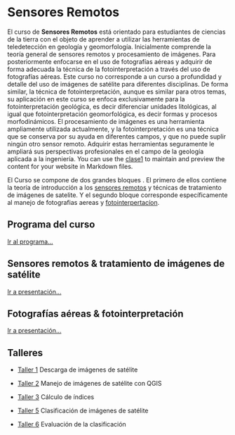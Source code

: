 # Sensores Remotos

El curso de **Sensores Remotos** está orientado para estudiantes de ciencias de la tierra con el objeto de aprender a utilizar las herramientas de teledetección en geología y geomorfología. Inicialmente comprende la teoría general de sensores remotos y procesamiento de imágenes. Para posteriormente enfocarse en el uso de fotografías aéreas y adquirir de forma adecuada la técnica de la fotointerpretación a través del uso de fotografías aéreas. 
Este curso no corresponde a un curso a profundidad y detalle del uso de imágenes de satélite para diferentes disciplinas. De forma similar, la técnica de fotointerpretación, aunque es similar para otros temas, su aplicación en este curso se enfoca exclusivamente para la fotointerpretación geológica, es decir diferenciar unidades litológicas, al igual que fotointerpretación geomorfológica, es decir formas y procesos morfodinámicos. 
El procesamiento de imágenes es una herramienta ampliamente utilizada actualmente, y la fotointerpretación es una técnica que se conserva por su ayuda en diferentes campos, y que no puede suplir ningún otro sensor remoto. Adquirir estas herramientas seguramente le ampliará sus perspectivas profesionales en el campo de la geología aplicada a la ingeniería.
You can use the [clase1](/html/01_SensoresRemoto.html) to maintain and preview the content for your website in Markdown files.

El Curso se compone de dos grandes bloques . El primero de ellos contiene la teoría de introducción a los [sensores remotos](/html/01_SensoresRemoto.html) y técnicas de tratamiento de imágenes de satelite. Y el segundo bloque corresponde específicamente al manejo de fotografias aereas y [fotointerpertacíon](/html/02_Fotointerpretacion.html).

## Programa del curso
[Ir al programa...](/Programa_SensoresRemoto.pdf)

## Sensores remotos & tratamiento de imágenes de satélite
[Ir a presentación...](/html/01_SensoresRemoto.html)

## Fotografías aéreas & fotointerpretación
[Ir a presentación...](/html/02_Fotointerpretacion.html)

## Talleres

* [Taller 1](/TALLERES/TalleresQGIS/Taller1_Descarga_QGIS.docx) Descarga de imágenes de satélite

* [Taller 2](/TALLERES/TalleresQGIS/Taller2_QGIS.docx) Manejo de imágenes de satélite con QGIS

* [Taller 3](/TALLERES/TalleresQGIS/Taller3_NDVI_QGIS.docx) Cálculo de índices

* [Taller 5](/TALLERES/TalleresQGIS/Taller5_Clasificacion_QGIS.docx) Clasificación de imágenes de satélite

* [Taller 6](/TALLERES/TalleresGIS/Taller1_Precision_QGIS.docx) Evaluación de la clasificación






